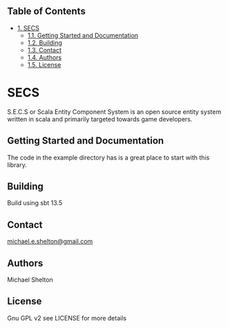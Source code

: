 <div id="table-of-contents">
<h2>Table of Contents</h2>
<div id="text-table-of-contents">
<ul>
<li><a href="#sec-1">1. SECS</a>
<ul>
<li><a href="#sec-1-1">1.1. Getting Started and Documentation</a></li>
<li><a href="#sec-1-2">1.2. Building</a></li>
<li><a href="#sec-1-3">1.3. Contact</a></li>
<li><a href="#sec-1-4">1.4. Authors</a></li>
<li><a href="#sec-1-5">1.5. License</a></li>
</ul>
</li>
</ul>
</div>
</div>

# SECS

S.E.C.S or Scala Entity Component System is an open source entity system written in scala and primarily targeted towards game developers.

## Getting Started and Documentation

The code in the example directory has is a great place to start with this library.

## Building

Build using sbt 13.5

## Contact

michael.e.shelton@gmail.com

## Authors

Michael Shelton

## License

Gnu GPL v2 see LICENSE for more details
